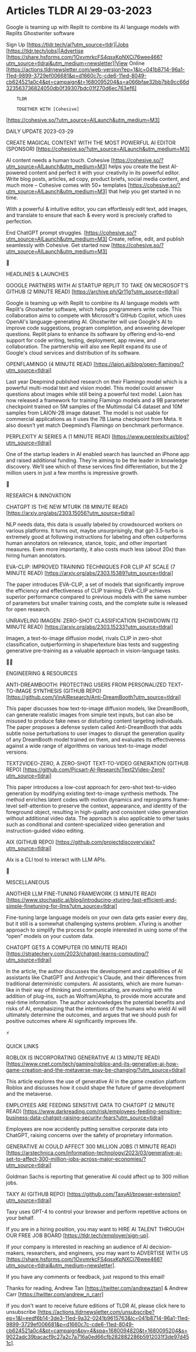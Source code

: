# Articles TLDR AI 29-03-2023

Google is teaming up with Replit to combine its AI language models
with Replits Ghostwriter software  

Sign Up [https://tldr.tech/ai?utm_source=tldr]|Jobs
[https://tldr.tech/jobs]|Advertise
[https://share.hsforms.com/1OxvmrkcFS4qsxKpNXCi76wee466?utm_source=tldrai&utm_medium=newsletter]|View
Online
[https://actions.tldrnewsletter.com/web-version?ep=1&lc=041b8714-96a1-11ed-9899-3729ef006681&p=d1660c7c-cde6-11ed-8049-cb624521a0c4&pt=campaign&t=1680095204&s=a066bfae32bb7bb9cc66d323563736824050db0f39307bdc01f270d6ec763ef6]


		TLDR 

		TOGETHER WITH [Cohesive]
[https://cohesive.so/?utm_source=AILaunch&utm_medium=M3]

DAILY UPDATE 2023-03-29

CREATE MAGICAL CONTENT WITH THE MOST POWERFUL AI EDITOR (SPONSOR)
[https://cohesive.so/?utm_source=AILaunch&utm_medium=M3] 

AI content needs a human touch. Cohesive
[https://cohesive.so/?utm_source=AILaunch&utm_medium=M3] helps you
create the best AI-powered content and perfect it with your creativity
in its powerful editor.
Write blog posts, articles, ad copy, product briefs, social media
content, and much more – Cohesive comes with 50+ templates
[https://cohesive.so/?utm_source=AILaunch&utm_medium=M3] that help you
get started in no time.

With a powerful & intuitive editor, you can effortlessly edit text,
add images, and translate to ensure that each & every word is
precisely crafted to perfection.

End ChatGPT prompt struggles.
[https://cohesive.so/?utm_source=AILaunch&utm_medium=M3] Create,
refine, edit, and publish seamlessly with Cohesive. Get started now
[https://cohesive.so/?utm_source=AILaunch&utm_medium=M3]

🚀 

HEADLINES & LAUNCHES

GOOGLE PARTNERS WITH AI STARTUP REPLIT TO TAKE ON MICROSOFT’S GITHUB
(2 MINUTE READ) [https://archive.ph/Qr11g?utm_source=tldrai] 

Google is teaming up with Replit to combine its AI language models
with Replit's Ghostwriter software, which helps programmers write
code. This collaboration aims to compete with Microsoft's GitHub
Copilot, which uses OpenAI's language-generating AI. Ghostwriter will
use Google's AI to improve code suggestions, program completion, and
answering developer questions. Replit plans to enhance its software by
offering end-to-end support for code writing, testing, deployment, app
review, and collaboration. The partnership will also see Replit expand
its use of Google's cloud services and distribution of its software. 

OPENFLAMINGO (4 MINUTE READ)
[https://laion.ai/blog/open-flamingo/?utm_source=tldrai] 

Last year Deepmind published research on their Flamingo model which is
a powerful multi-modal text and vision model. This model could answer
questions about images while still being a powerful text model. Laion
has now released a framework for training Flamingo models and a 9B
parameter checkpoint trained on 5M samples of the Multimodal C4
dataset and 10M samples from LAION-2B image dataset. The model is not
usable for commercial applications as it uses the 7B Llama checkpoint
from Meta. It also doesn’t yet match Deepmind’s Flamingo on
benchmark performance. 

PERPLEXITY AI SERIES A (1 MINUTE READ)
[https://www.perplexity.ai/blog?utm_source=tldrai] 

One of the startup leaders in AI enabled search has launched an iPhone
app and raised additional funding. They’re aiming to be the leader
in knowledge discovery. We’ll see which of these services find
differentiation, but the 2 million users in just a few months is
impressive growth. 

🧠 

RESEARCH & INNOVATION

CHATGPT IS THE NEW MTURK (18 MINUTE READ)
[https://arxiv.org/abs/2303.15056?utm_source=tldrai] 

NLP needs data, this data is usually labeled by crowdsourced workers
on various platforms. It turns out, maybe unsurprisingly, that
gpt-3.5-turbo is extremely good at following instructions for labeling
and often outperforms human annotators on relevance, stance, topic,
and other important measures. Even more importantly, it also costs
much less (about 20x) than hiring human annotators. 

EVA-CLIP: IMPROVED TRAINING TECHNIQUES FOR CLIP AT SCALE (7 MINUTE
READ) [https://arxiv.org/abs/2303.15389?utm_source=tldrai] 

The paper introduces EVA-CLIP, a set of models that significantly
improve the efficiency and effectiveness of CLIP training. EVA-CLIP
achieves superior performance compared to previous models with the
same number of parameters but smaller training costs, and the complete
suite is released for open research. 

UNRAVELING IMAGEN: ZERO-SHOT CLASSIFICATION SHOWDOWN (12 MINUTE READ)
[https://arxiv.org/abs/2303.15233?utm_source=tldrai] 

Imagen, a text-to-image diffusion model, rivals CLIP in zero-shot
classification, outperforming in shape/texture bias tests and
suggesting generative pre-training as a valuable approach in
vision-language tasks. 

🧑‍💻 

ENGINEERING & RESOURCES

ANTI-DREAMBOOTH: PROTECTING USERS FROM PERSONALIZED TEXT-TO-IMAGE
SYNTHESIS (GITHUB REPO)
[https://github.com/VinAIResearch/Anti-DreamBooth?utm_source=tldrai] 

This paper discusses how text-to-image diffusion models, like
DreamBooth, can generate realistic images from simple text inputs, but
can also be misused to produce fake news or disturbing content
targeting individuals. The paper proposes a defense system called
Anti-DreamBooth that adds subtle noise perturbations to user images to
disrupt the generation quality of any DreamBooth model trained on
them, and evaluates its effectiveness against a wide range of
algorithms on various text-to-image model versions. 

TEXT2VIDEO-ZERO, A ZERO-SHOT TEXT-TO-VIDEO GENERATION (GITHUB REPO)
[https://github.com/Picsart-AI-Research/Text2Video-Zero?utm_source=tldrai]


This paper introduces a low-cost approach for zero-shot text-to-video
generation by modifying existing text-to-image synthesis methods. The
method enriches latent codes with motion dynamics and reprograms
frame-level self-attention to preserve the context, appearance, and
identity of the foreground object, resulting in high-quality and
consistent video generation without additional video data. The
approach is also applicable to other tasks such as conditional and
content-specialized video generation and instruction-guided video
editing. 

AIX (GITHUB REPO)
[https://github.com/projectdiscovery/aix?utm_source=tldrai] 

AIx is a CLI tool to interact with LLM APIs. 

🎁 

MISCELLANEOUS

ANOTHER LLM FINE-TUNING FRAMEWORK (3 MINUTE READ)
[https://www.stochastic.ai/blog/introducing-xturing-fast-efficient-and-simple-finetuning-for-llms?utm_source=tldrai]


Fine-tuning large language models on your own data gets easier every
day, but it still is a somewhat challenging systems problem. xTuring
is another approach to simplify the process for people interested in
using some of the “open” models on your custom data. 

CHATGPT GETS A COMPUTER (10 MINUTE READ)
[https://stratechery.com/2023/chatgpt-learns-computing/?utm_source=tldrai]


In the article, the author discusses the development and capabilities
of AI assistants like ChatGPT and Anthropic's Claude, and their
differences from traditional deterministic computers. AI assistants,
which are more human-like in their way of thinking and communicating,
are evolving with the addition of plug-ins, such as Wolfram|Alpha, to
provide more accurate and real-time information. The author
acknowledges the potential benefits and risks of AI, emphasizing that
the intentions of the humans who wield AI will ultimately determine
the outcomes, and argues that we should push for positive outcomes
where AI significantly improves life. 

⚡ 

QUICK LINKS

ROBLOX IS INCORPORATING GENERATIVE AI (3 MINUTE READ)
[https://www.cnet.com/tech/gaming/roblox-and-its-generative-ai-how-game-creation-and-the-metaverse-may-be-changing/?utm_source=tldrai]


This article explores the use of generative AI in the game creation
platform Roblox and discusses how it could shape the future of game
development and the metaverse. 

EMPLOYEES ARE FEEDING SENSITIVE DATA TO CHATGPT (2 MINUTE READ)
[https://www.darkreading.com/risk/employees-feeding-sensitive-business-data-chatgpt-raising-security-fears?utm_source=tldrai]


Employees are now accidently putting sensitive corporate data into
ChatGPT, raising concerns over the safety of proprietary information. 

GENERATIVE AI COULD AFFECT 300 MILLION JOBS (1 MINUTE READ)
[https://arstechnica.com/information-technology/2023/03/generative-ai-set-to-affect-300-million-jobs-across-major-economies/?utm_source=tldrai]


Goldman Sachs is reporting that generative AI could affect up to 300
million jobs. 

TAXY AI (GITHUB REPO)
[https://github.com/TaxyAI/browser-extension?utm_source=tldrai] 

Taxy uses GPT-4 to control your browser and perform repetitive actions
on your behalf. 

If you are in a hiring position, you may want to HIRE AI TALENT
THROUGH OUR FREE JOB BOARD [https://tldr.tech/employer/sign-up]. 

If your company is interested in reaching an audience of AI
decision-makers, researchers, and engineers, you may want to ADVERTISE
WITH US
[https://share.hsforms.com/1OxvmrkcFS4qsxKpNXCi76wee466?utm_source=tldrai&utm_medium=newsletter].


If you have any comments or feedback, just respond to this email! 

Thanks for reading, 
Andrew Tan [https://twitter.com/andrewztan] & Andrew Carr
[https://twitter.com/andrew_n_carr] 

If you don't want to receive future editions of TLDR AI, please click
here to unsubscribe
[https://actions.tldrnewsletter.com/unsubscribe?ep=1&l=eedf6b14-3de3-11ed-9a32-0241b9615763&lc=041b8714-96a1-11ed-9899-3729ef006681&p=d1660c7c-cde6-11ed-8049-cb624521a0c4&pt=campaign&pv=4&spa=1680094820&t=1680095204&s=9022adc39bacacf9c27a2c7a716a0ed66cfb282882286b5912031f3de97d451c].


 